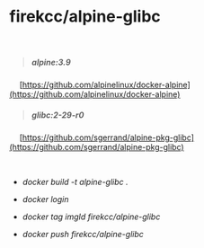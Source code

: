 # firekcc/alpine-glibc

&nbsp;

> ##### alpine:3.9

&emsp; [https://github.com/alpinelinux/docker-alpine](https://github.com/alpinelinux/docker-alpine) 


> ##### glibc:2-29-r0

&emsp; [https://github.com/sgerrand/alpine-pkg-glibc](https://github.com/sgerrand/alpine-pkg-glibc) 

&nbsp;

- *docker build -t alpine-glibc .*

- *docker login*

- *docker tag imgId firekcc/alpine-glibc*

- *docker push firekcc/alpine-glibc*